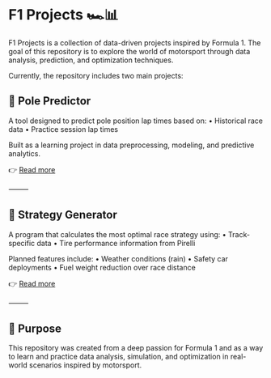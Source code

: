 # F1 Projects 🏎️📊

F1 Projects is a collection of data-driven projects inspired by Formula 1.
The goal of this repository is to explore the world of motorsport through data analysis, prediction, and optimization techniques.

Currently, the repository includes two main projects:

## 🔮 Pole Predictor

A tool designed to predict pole position lap times based on:
	•	Historical race data
	•	Practice session lap times

Built as a learning project in data preprocessing, modeling, and predictive analytics.

👉 [Read more](https://github.com/Hubs123/F1_Projects/blob/main/strategy_generator/README.md)

⸻

## 🏁 Strategy Generator

A program that calculates the most optimal race strategy using:
	•	Track-specific data
	•	Tire performance information from Pirelli

Planned features include:
	•	Weather conditions (rain)
	•	Safety car deployments
	•	Fuel weight reduction over race distance

👉 [Read more](https://github.com/Hubs123/F1_Projects/blob/main/pole_time_predictor/README.md)

⸻

## 🎯 Purpose

This repository was created from a deep passion for Formula 1 and as a way to learn and practice data analysis, simulation, and optimization in real-world scenarios inspired by motorsport.
